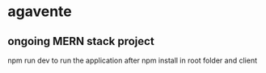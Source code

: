 # agavente
## ongoing MERN stack project
 npm run dev to run the application after npm install in root folder and client
